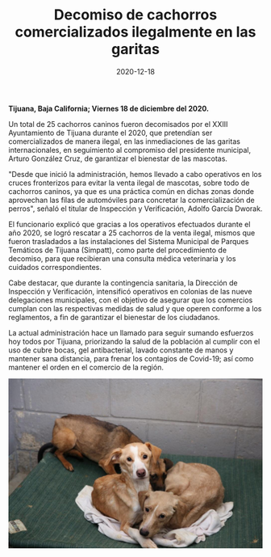 ﻿---
layout: blog
title:  "Decomiso de cachorros comercializados ilegalmente en las garitas"
date:   2020-12-18
categories: tijuana
permalink: /:categories/:title:output_ext
image: /img/cnr/2020-12-18-decomiso-de-cachorros.jpeg
alt: "Decomiso de cachorros comercializados ilegalmente en las garitas"
autor: 
---
 
**Tijuana, Baja California; Viernes 18 de diciembre del 2020.**


Un total de 25 cachorros caninos fueron decomisados por el XXIII Ayuntamiento de Tijuana durante el 2020, que pretendían ser comercializados de manera ilegal, en las inmediaciones de las garitas internacionales, en seguimiento al compromiso del presidente municipal, Arturo González Cruz, de garantizar el bienestar de las mascotas.


"Desde que inició la administración, hemos llevado a cabo operativos en los cruces fronterizos para evitar la venta ilegal de mascotas, sobre todo de cachorros caninos, ya que es una práctica común en dichas zonas donde aprovechan las filas de automóviles para concretar la comercialización de perros", señaló el titular de Inspección y Verificación, Adolfo García Dworak. 


El funcionario explicó que gracias a los operativos efectuados durante el año 2020, se logró rescatar a 25 cachorros de la venta ilegal, mismos que fueron trasladados a las instalaciones del Sistema Municipal de Parques Temáticos de Tijuana (Simpatt), como parte del procedimiento de decomiso, para que recibieran una consulta médica veterinaria y los cuidados correspondientes. 


Cabe destacar, que durante la contingencia sanitaria, la Dirección de Inspección y Verificación, intensificó operativos en colonias de las nueve delegaciones municipales, con el objetivo de asegurar que los comercios cumplan con las respectivas medidas de salud y que operen conforme a los reglamentos, a fin de garantizar el bienestar de los ciudadanos. 


La actual administración hace un llamado para seguir sumando esfuerzos hoy todos por Tijuana, priorizando la salud de la población al cumplir con el uso de cubre bocas, gel antibacterial, lavado constante de manos y mantener sana distancia, para frenar los contagios de Covid-19; así como mantener el orden en el comercio de la región.

<div id="carouselExampleSlidesOnly" class="carousel slide" data-ride="carousel">
  <div class="carousel-inner">
    <div class="carousel-item active">
       <img class="d-block w-100" src="/img/cnr/2020-12-18-decomiso-de-cachorros.jpeg" loading="lazy"  alt="Decomiso de cachorros comercializados ilegalmente en las garitas">
    </div>
  </div>
</div>
